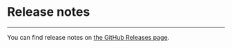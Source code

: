 # Release notes 

---

You can find release notes on [the GitHub Releases
page](https://github.com/pyflies/pyflies/releases).
